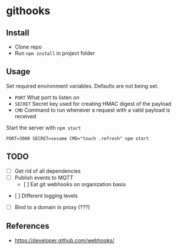 # githooks

## Install

  - Clone repo
  - Run `npm install` in project folder

## Usage

Set required environment variables. Defaults are not being set.

  - `PORT` What port to listen on
  - `SECRET` Secret key used for creating HMAC digest of the payload
  - `CMD` Command to run whenever a request with a valid payload is received

Start the server with `npm start`

    PORT=3000 SECRET=sesame CMD="touch .refresh" npm start

## TODO

- [ ] Get rid of all dependencies
- [ ] Publish events to MQTT
  - [ ] Eat git webhooks on organization basis
- [ ] Different logging levels
- [ ] Bind to a domain in proxy (???)

## References

- https://developer.github.com/webhooks/
